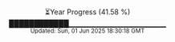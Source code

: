 <p align="center">
⏳Year Progress (41.58 %) <br>
████████████▁▁▁▁▁▁▁▁▁▁▁▁▁▁▁▁▁▁ <br>
<sub>Updated: Sun, 01 Jun 2025 18:30:18 GMT</sub>
</p>

